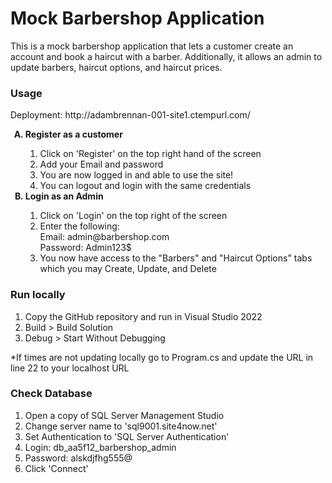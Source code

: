 <h1>Mock Barbershop Application</h1>
<p>This is a mock barbershop application that lets a customer create an account and book a haircut with a barber. 
  Additionally, it allows an admin to update barbers, haircut options, and haircut prices.</p>
<h3>Usage</h3>
<p>Deployment: http://adambrennan-001-site1.ctempurl.com/</p>
<ol type="A">
  <b><li>Register as a customer</li></b>
  <ol>
    <li>Click on 'Register' on the top right hand of the screen</li>
    <li>Add your Email and password</li>
    <li>You are now logged in and able to use the site!</li>
    <li>You can logout and login with the same credentials</li>
  </ol>
  <b><li>Login as an Admin</li></b>
  <ol>
    <li>Click on 'Login' on the top right of the screen</li>
    <li>Enter the following:<br>
    Email: admin@barbershop.com<br>
    Password: Admin123$
    </li>
    <li>You now have access to the "Barbers" and "Haircut Options" tabs which you may Create, Update, and Delete</li>
  </ol>
</ol>

<h3>Run locally</h3>
<ol>
  <li>Copy the GitHub repository and run in Visual Studio 2022</li>
  <li>Build > Build Solution</li>
  <li>Debug > Start Without Debugging</li>
</ol>
<p>*If times are not updating locally go to Program.cs and update the URL in line 22 to your localhost URL</p>

<h3>Check Database</h3>
<ol>
  <li>Open a copy of SQL Server Management Studio</li>
  <li>Change server name to 'sql9001.site4now.net'</li>
  <li>Set Authentication to 'SQL Server Authentication'</li>
  <li>Login: db_aa5f12_barbershop_admin</li>
  <li>Password: alskdjfhg555@</li>
  <li>Click 'Connect'</li>
</ol>
